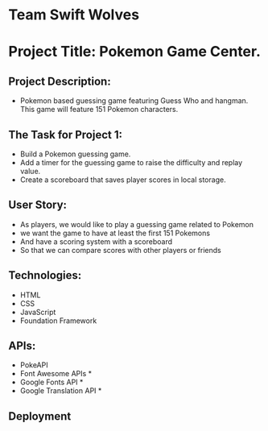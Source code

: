 # Team Swift Wolves
# Project Title: Pokemon Game Center.

## Project Description: 
- Pokemon based guessing game featuring Guess Who and hangman. This game will feature 151 Pokemon characters.

## The Task for Project 1:

- Build a Pokemon guessing game. 
- Add a timer for the guessing game to raise the difficulty and replay value.
- Create a scoreboard that saves player scores in local storage. 


## User Story:

- As players, we would like to play a guessing game related to Pokemon
- we want the game to have at least the first 151 Pokemons
- And have a scoring system with a scoreboard
- So that we can compare scores with other players or friends

## Technologies:
- HTML
- CSS
- JavaScript
- Foundation Framework

## APIs:
- PokeAPI
- Font Awesome APIs *
- Google Fonts API *
- Google Translation API *


## Deployment
